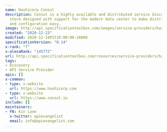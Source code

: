 ```yaml
---
name: Hashicorp Consul
description: Consul is a highly available and distributed service discovery and KV
  store designed with support for the modern data center to make distributed systems
  and configuration easy.
image: http://api.specificationtoolbox.com/images/service-providers/hashicorp-consul.jpg
created: "2020-12-23"
modified: 2020-12-24PST10:00:00-28800
specificationVersion: "0.14"
x-rank: "7"
x-alexaRank: "145772"
url: http://api.specificationtoolbox.com/resources/service-providers/hashicorp-consul/
tags:
- Discovery
- API Service Provider
apis: []
x-common:
- type: x-website
  url: https://www.hashicorp.com
- type: x-website
  url: https://www.consul.io
include: []
maintainers:
- FN: Kin Lane
  x-twitter: apievangelist
  email: info@apievangelist.com
...
```


